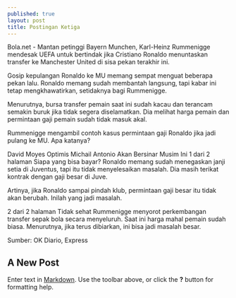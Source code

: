 ```yaml
---
published: true
layout: post
title: Postingan Ketiga
---
```

Bola.net - Mantan petinggi Bayern Munchen, Karl-Heinz Rummenigge mendesak UEFA untuk bertindak jika Cristiano Ronaldo menuntaskan transfer ke Manchester United di sisa pekan terakhir ini.

Gosip kepulangan Ronaldo ke MU memang sempat menguat beberapa pekan lalu. Ronaldo memang sudah membantah langsung, tapi kabar ini tetap mengkhawatirkan, setidaknya bagi Rummenigge.

Menurutnya, bursa transfer pemain saat ini sudah kacau dan terancam semakin buruk jika tidak segera diselamatkan. Dia melihat harga pemain dan permintaan gaji pemain sudah tidak masuk akal.

Rummenigge mengambil contoh kasus permintaan gaji Ronaldo jika jadi pulang ke MU. Apa katanya?


David Moyes Optimis Michail Antonio Akan Bersinar Musim Ini
1 dari 2 halaman
Siapa yang bisa bayar?
Ronaldo memang sudah menegaskan janji setia di Juventus, tapi itu tidak menyelesaikan masalah. Dia masih terikat kontrak dengan gaji besar di Juve.

Artinya, jika Ronaldo sampai pindah klub, permintaan gaji besar itu tidak akan berubah. Inilah yang jadi masalah.

2 dari 2 halaman
Tidak sehat
Rummenigge menyorot perkembangan transfer sepak bola secara menyeluruh. Saat ini harga mahal pemain sudah biasa. Menurutnya, jika terus dibiarkan, ini bisa jadi masalah besar.

Sumber: OK Diario, Express

## A New Post

Enter text in [Markdown](http://daringfireball.net/projects/markdown/). Use the toolbar above, or click the **?** button for formatting help.
